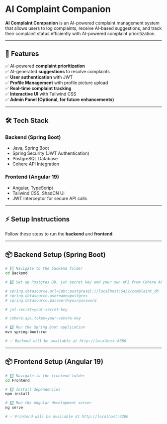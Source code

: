 #  AI Complaint Companion  

**AI Complaint Companion** is an AI-powered complaint management system that allows users to log complaints, receive AI-based suggestions, and track their complaint status efficiently with AI-powered complaint prioritization.  

---

## **📜 Features**  
✅ AI-powered **complaint prioritization**  
✅ AI-generated **suggestions** to resolve complaints  
✅ **User authentication** with JWT  
✅ **Profile Management** with profile picture upload  
✅ **Real-time complaint tracking**  
✅ **Interactive UI** with Tailwind CSS  
✅ **Admin Panel (Optional, for future enhancements)**  

---
## **🛠️ Tech Stack**
### **Backend (Spring Boot)**  
- Java, Spring Boot  
- Spring Security (JWT Authentication)  
- PostgreSQL Database  
- Cohere API Integration  

### **Frontend (Angular 19)**  
- Angular, TypeScript  
- Tailwind CSS, ShadCN UI  
- JWT Interceptor for secure API calls  

---

## **⚡ Setup Instructions**  
Follow these steps to run the **backend** and **frontend**.

---

## **📦 Backend Setup (Spring Boot)**
```sh
# 1️⃣ Navigate to the backend folder
cd Backend

# 2️⃣ Set up Postgres DB, jwt secret key and your own API from Cohere API in application.properties

# spring.datasource.url=jdbc:postgresql://localhost:5432/complaint_db
# spring.datasource.username=postgres
# spring.datasource.password=yourpassword

# jwt.secret=your-secret-key

# cohere.api.token=your-cohere-key

# 3️⃣ Run the Spring Boot application
mvn spring-boot:run

# ✅ Backend will be available at http://localhost:8080
```
---

## **📦 Frontend Setup (Angular 19)**

```sh
# 1️⃣ Navigate to the frontend folder
cd Frontend

# 2️⃣ Install dependencies
npm install

# 3️⃣ Run the Angular development server
ng serve 

# ✅ Frontend will be available at http://localhost:4200
```



